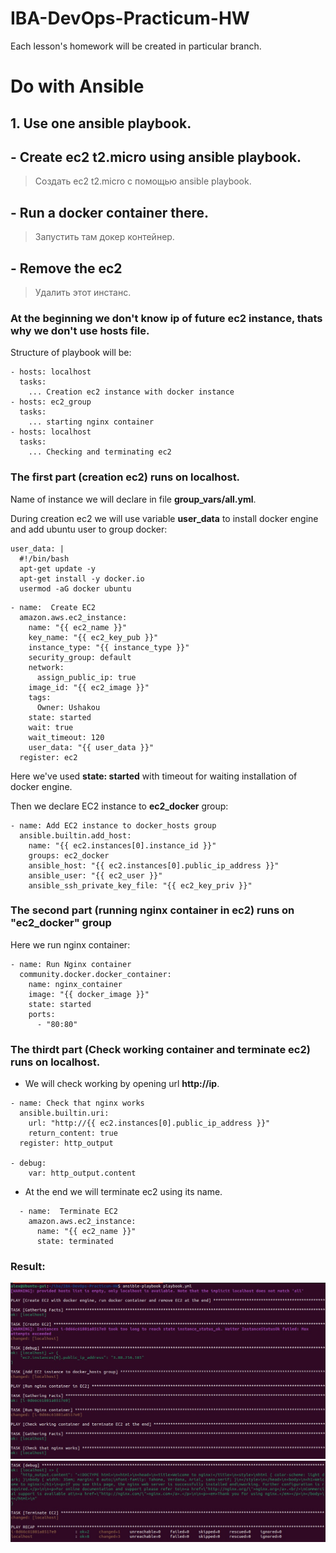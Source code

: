 # IBA-DevOps-Practicum-HW
Each lesson's homework will be created in particular branch.

# Do with Ansible

## 1. Use one ansible playbook.
## - Create ec2 t2.micro using ansible playbook.
> Создать ес2 t2.micro с помощью ansible playbook.
## - Run a docker container there.
> Запустить там докер контейнер.
## - Remove the ec2
> Удалить этот инстанс.

### At the beginning we don't know ip of future ec2 instance, thats why we don't use hosts file.
Structure of playbook will be:
```
- hosts: localhost
  tasks:
    ... Creation ec2 instance with docker instance
- hosts: ec2_group
  tasks:
    ... starting nginx container
- hosts: localhost
  tasks:
    ... Checking and terminating ec2
```
### The first part (creation ec2) runs on localhost.

Name of instance we will declare in file **group_vars/all.yml**.

During creation ec2 we will use variable **user_data** to install docker engine and add ubuntu user to group docker:
```
user_data: |
  #!/bin/bash
  apt-get update -y
  apt-get install -y docker.io
  usermod -aG docker ubuntu
```
```
- name:  Create EC2
  amazon.aws.ec2_instance:
    name: "{{ ec2_name }}"
    key_name: "{{ ec2_key_pub }}"
    instance_type: "{{ instance_type }}"
    security_group: default
    network:
      assign_public_ip: true
    image_id: "{{ ec2_image }}"
    tags:
      Owner: Ushakou
    state: started
    wait: true
    wait_timeout: 120
    user_data: "{{ user_data }}"
  register: ec2
```
Here we've used **state: started** with timeout for waiting installation of docker engine.

Then we declare EC2 instance to **ec2_docker** group:
```
- name: Add EC2 instance to docker_hosts group
  ansible.builtin.add_host:
    name: "{{ ec2.instances[0].instance_id }}"
    groups: ec2_docker
    ansible_host: "{{ ec2.instances[0].public_ip_address }}"
    ansible_user: "{{ ec2_user }}"
    ansible_ssh_private_key_file: "{{ ec2_key_priv }}"
``` 
### The second part (running nginx container in ec2) runs on "ec2_docker" group
Here we run nginx container:
```
- name: Run Nginx container
  community.docker.docker_container:
    name: nginx_container
    image: "{{ docker_image }}"
    state: started
    ports:
      - "80:80" 
```
### The thirdt part (Check working container and terminate ec2) runs on localhost.
- We will check working by opening url **http://ip**.
```
- name: Check that nginx works
  ansible.builtin.uri:
    url: "http://{{ ec2.instances[0].public_ip_address }}"
    return_content: true
  register: http_output
 
- debug:
    var: http_output.content
```

- At the end we will terminate ec2 using its name.
```
  - name:  Terminate EC2
    amazon.aws.ec2_instance:
      name: "{{ ec2_name }}"
      state: terminated
```

### Result:
![](/img/Screenshot_1.jpg)
![](/img/Screenshot_2.jpg)
